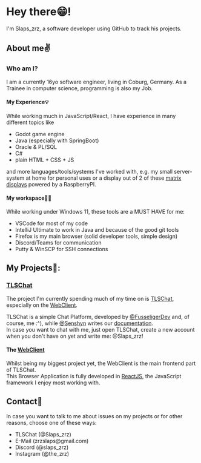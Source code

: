 <h1>Hey there😁!</h1>
<p>I'm Slaps_zrz, a software developer using GitHub to track his projects.</p>

<h2>About me✌</h2>
<h3>Who am I?</h3>
<p>I am a currently 16yo software engineer, living in Coburg, Germany.<b3/> As a Trainee in computer science, programming is also my Job.</p>

<h4>My Experience💡</h4>
<p>While working much in JavaScript/React, I have experience in many different topics like
  <ul>
    <li>Godot game engine</li>
    <li>Java (especially with SpringBoot)</li>
    <li>Oracle & PL/SQL</li>
    <li>C#</li>
    <li>plain HTML + CSS + JS</li>
  </ul>
  and more languages/tools/systems I've worked with, e.g. my small server-system at home for personal uses or a display out of 2 of these <a href="https://www.waveshare.com/rgb-matrix-p3-64x64.htm">matrix displays</a> powered by a RaspberryPI.
</p>

<h4>My workspace👨‍💻</h4>
<p>While working under Windows 11, these tools are a MUST HAVE for me:</p>
<ul>
  <li>VSCode for most of my code</li>
  <li>IntelliJ Ultimate to work in Java and because of the good git tools</li>
  <li>Firefox is my main browser (solid developer tools, simple design)</li>
  <li>Discord/Teams for communication</li>
  <li>Putty & WinSCP for SSH connections</li>
</ul>

<h2>My Projects🤩:</h2>
<h3><a href="https://tls.chat">TLSChat</a></h3>
<div>
  <p>The project I'm currently spending much of my time on is <a href="https://github.com/TLSChat">TLSChat</a>, especially on the <a href="https://github.com/TLSChat/WebClient">WebClient</a>.</p>
  <p>TLSChat is a simple Chat Platform, developed by <a href="https://github.com/FusseligerDev">@FusseligerDev</a> and, of course, me :^), while <a href="https://github.com/Senshyn">@Senshyn</a> writes our <a href="https://coda.io/d/Dokumentation-tls-chat_dS5d24P2ri5/">documentation</a>.<br/> In case you want to chat with me, just open TLSChat, create a new account when you don't have on yet and write me: @Slaps_zrz!</p>
  <div>
    <h4>The <a href="https://github.com/TLSChat/WebClient">WebClient</a></h4>
    <p>Whilst being my biggest project yet, the WebClient is the main frontend part of TLSChat.<br/>
      This Browser Application is fully developed in <a href="https://react.dev/">ReactJS</a>, the JavaScript framework I enjoy most working with.
    </p>
  </div>
</div>

<h2>Contact📝</h2>
<p>In case you want to talk to me about issues on my projects or for other reasons, choose one of these ways:</a>
<ul>
  <li>TLSChat (@Slaps_zrz)</li>
  <li>E-Mail (zrzslaps@gmail.com)</li>
  <li>Discord (@slaps_zrz)</li>
  <li>Instagram (@the_zrz)</li>
</ul>
